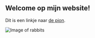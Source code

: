 ## Welcome op mijn website!

Dit is een linkje naar [de pion](https://depion.nl/).

![Image of rabbits](https://pablonivo.github.io/images/rabbits.jpg)
